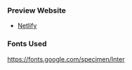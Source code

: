 
### Preview Website

- [Netlify](https://www.netlify.com/)

### Fonts Used

https://fonts.google.com/specimen/Inter